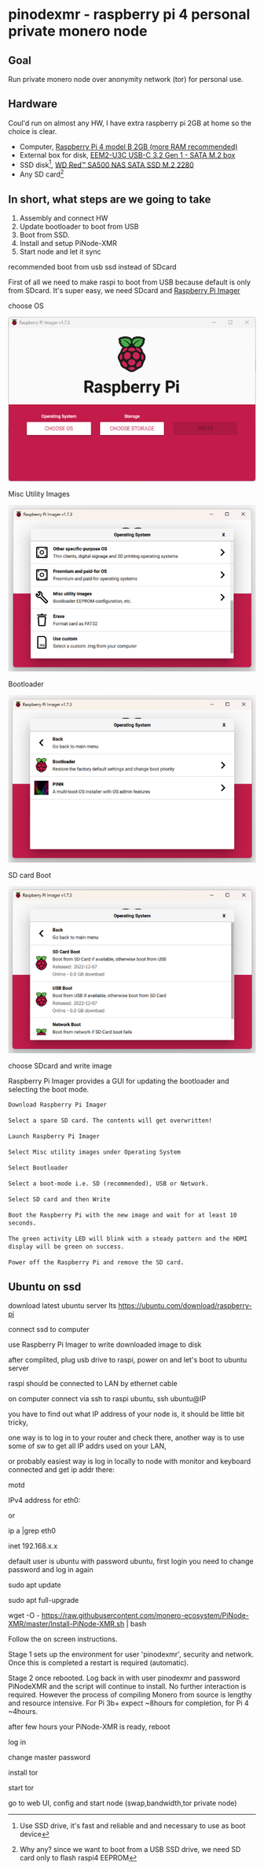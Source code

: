 # pinodexmr - raspberry pi 4 personal private monero node

## Goal

Run private monero node over anonymity network (tor) for personal use.

## Hardware

Coul'd run on almost any HW, I have extra raspberry pi 2GB at home so the choice is clear.

- Computer, [Raspberry Pi 4 model B 2GB (more RAM recommended)](https://www.raspberrypi.com/products/raspberry-pi-4-model-b/)
- External box for disk, [EEM2-U3C USB-C 3.2 Gen 1 - SATA M.2 box](https://www.axagon.eu/en/produkty/eem2-u3c)
- SSD disk[^1], [WD Red™ SA500 NAS SATA SSD M.2 2280](https://www.westerndigital.com/products/internal-drives/wd-red-sata-m-2-ssd#WDS500G1R0B)
- Any SD card[^2]

[^1]: Use SSD drive, it's fast and reliable and and necessary to use as boot device
[^2]: Why any? since we want to boot from a USB SSD drive, we need SD card only to flash raspi4 EEPROM

## In short, what steps are we going to take

1. Assembly and connect HW
2. Update bootloader to boot from USB
3. Boot from SSD.
4. Install and setup PiNode-XMR
5. Start node and let it sync

recommended boot from usb ssd instead of SDcard

First of all we need to make raspi to boot from USB because default is only from SDcard.
It's super easy, we need SDcard and [Raspberry Pi Imager](https://www.raspberrypi.com/software/)

choose OS

![Alt text](images/snip1.png)

Misc Utility Images

![Alt text](images/snip2.png)

Bootloader

![Alt text](images/snip3.png)

SD card Boot

![Alt text](images/snip4.png)

choose SDcard and write image

Raspberry Pi Imager provides a GUI for updating the bootloader and selecting the boot mode.

    Download Raspberry Pi Imager

    Select a spare SD card. The contents will get overwritten!

    Launch Raspberry Pi Imager

    Select Misc utility images under Operating System

    Select Bootloader

    Select a boot-mode i.e. SD (recommended), USB or Network.

    Select SD card and then Write

    Boot the Raspberry Pi with the new image and wait for at least 10 seconds.

    The green activity LED will blink with a steady pattern and the HDMI display will be green on success.

    Power off the Raspberry Pi and remove the SD card.

## Ubuntu on ssd

download latest ubuntu server lts
<https://ubuntu.com/download/raspberry-pi>

connect ssd to computer

use Raspberry Pi Imager to write downloaded image to disk

after complited, plug usb drive to raspi, power on and let's boot to ubuntu server

raspi should be connected to LAN by ethernet cable

on computer connect via ssh to raspi ubuntu, ssh ubuntu@IP

you have to find out what IP address of your node is, it should be little bit tricky,

one way is to log in to your router and check there, another way is to use some of sw to get all IP addrs used on your LAN,

or probably easiest way is log in locally to node with monitor and keyboard connected and get ip addr there:

motd

IPv4 address for eth0:

or

ip a |grep eth0

inet 192.168.x.x

default user is ubuntu with password ubuntu, first login you need to change password and log in again

sudo apt update

sudo apt full-upgrade

wget -O - <https://raw.githubusercontent.com/monero-ecosystem/PiNode-XMR/master/Install-PiNode-XMR.sh> | bash

Follow the on screen instructions.

Stage 1 sets up the environment for user 'pinodexmr', security and network. Once this is completed a restart is required (automatic).

Stage 2 once rebooted. Log back in with user pinodexmr and password PiNodeXMR and the script will continue to install. No further interaction is required. However the process of compiling Monero from source is lengthy and resource intensive. For Pi 3b+ expect ~8hours for completion, for Pi 4 ~4hours.

after few hours your PiNode-XMR is ready, reboot

log in

change master password

install tor

start tor

go to web UI, config and start node (swap,bandwidth,tor private node)
